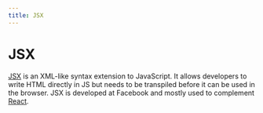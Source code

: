 ```yaml
---
title: JSX
---
```


# JSX

[JSX](https://facebook.github.io/jsx/) is an XML-like syntax extension to JavaScript. It allows developers to write HTML directly in JS but needs to be transpiled before it can be used in the browser. JSX is developed at Facebook and mostly used to complement [React](/_glossary/REACT.md).
